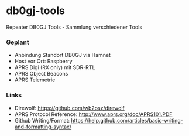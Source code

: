 # db0gj-tools
Repeater DB0GJ Tools - Sammlung verschiedener Tools

### Geplant ###
- Anbindung Standort DB0GJ via Hamnet
- Host vor Ort: Raspberry
- APRS Digi (RX only) mit SDR-RTL
- APRS Object Beacons
- APRS Telemetrie

### Links ###
- Direwolf: https://github.com/wb2osz/direwolf
- APRS Protocol Reference: http://www.aprs.org/doc/APRS101.PDF
- Github Writing/Format: https://help.github.com/articles/basic-writing-and-formatting-syntax/
